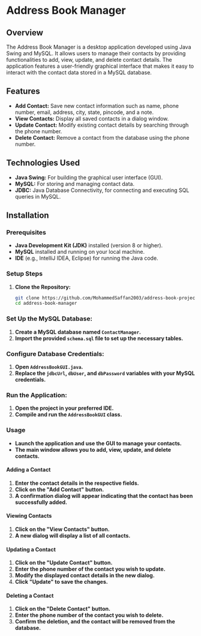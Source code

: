 # Address Book Manager

## Overview

The Address Book Manager is a desktop application developed using Java Swing and MySQL. It allows users to manage their contacts by providing functionalities to add, view, update, and delete contact details. The application features a user-friendly graphical interface that makes it easy to interact with the contact data stored in a MySQL database.

## Features

- **Add Contact:** Save new contact information such as name, phone number, email, address, city, state, pincode, and a note.
- **View Contacts:** Display all saved contacts in a dialog window.
- **Update Contact:** Modify existing contact details by searching through the phone number.
- **Delete Contact:** Remove a contact from the database using the phone number.

## Technologies Used

- **Java Swing:** For building the graphical user interface (GUI).
- **MySQL:** For storing and managing contact data.
- **JDBC:** Java Database Connectivity, for connecting and executing SQL queries in MySQL.

## Installation

### Prerequisites

- **Java Development Kit (JDK)** installed (version 8 or higher).
- **MySQL** installed and running on your local machine.
- **IDE** (e.g., IntelliJ IDEA, Eclipse) for running the Java code.

### Setup Steps

1. **Clone the Repository:**

   ```bash
   git clone https://github.com/MohammedSaffan2003/address-book-project.git
   cd address-book-manager
### Set Up the MySQL Database:

1. **Create a MySQL database named `ContactManager`.**
2. **Import the provided `schema.sql` file to set up the necessary tables.**

### Configure Database Credentials:

1. **Open `AddressBookGUI.java`.**
2. **Replace the `jdbcUrl`, `dbUser`, and `dbPassword` variables with your MySQL credentials.**

### Run the Application:

1. **Open the project in your preferred IDE.**
2. **Compile and run the `AddressBookGUI` class.**

### Usage

- **Launch the application and use the GUI to manage your contacts.**
- **The main window allows you to add, view, update, and delete contacts.**

#### Adding a Contact

1. **Enter the contact details in the respective fields.**
2. **Click on the "Add Contact" button.**
3. **A confirmation dialog will appear indicating that the contact has been successfully added.**

#### Viewing Contacts

1. **Click on the "View Contacts" button.**
2. **A new dialog will display a list of all contacts.**

#### Updating a Contact

1. **Click on the "Update Contact" button.**
2. **Enter the phone number of the contact you wish to update.**
3. **Modify the displayed contact details in the new dialog.**
4. **Click "Update" to save the changes.**

#### Deleting a Contact

1. **Click on the "Delete Contact" button.**
2. **Enter the phone number of the contact you wish to delete.**
3. **Confirm the deletion, and the contact will be removed from the database.**
